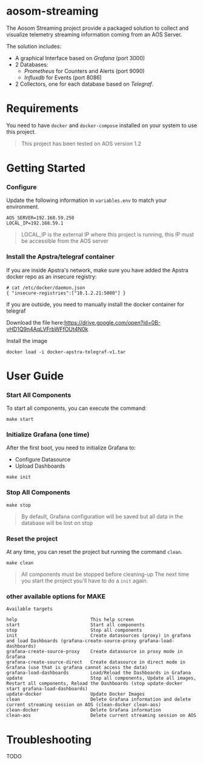 # aosom-streaming

The Aosom Streaming project provide a packaged solution to collect and visualize
telemetry streaming information coming from an AOS Server.

The solution includes:
- A graphical Interface based on *Grafana* (port 3000)
- 2 Databases:
  - *Prometheus* for Counters and Alerts (port 9090)
  - *Influxdb* for Events (port 8086)
- 2 Collectors, one for each database based on *Telegraf*.

# Requirements

You need to have `docker` and `docker-compose` installed on your system to use this project.

> This project has been tested on AOS version 1.2

# Getting Started
### Configure

Update the following information in `variables.env` to match your environment.
```
AOS_SERVER=192.168.59.250
LOCAL_IP=192.168.59.1
```

> LOCAL_IP is the external IP where this project is running, this IP must be accessible from the AOS server

### Install the Apstra/telegraf container

If you are inside Apstra's network, make sure you have added the Apstra docker repo as an insecure registry:

```
# cat /etc/docker/daemon.json
{ "insecure-registries":["10.1.2.21:5000"] }
```

If you are outside, you need to manually install the docker container for telegraf

Download the file here:https://drive.google.com/open?id=0B-vHD1Q9n4AqLVFrbWFfOUt4N0k

Install the image
```
docker load -i docker-apstra-telegraf-v1.tar
```
# User Guide

### Start All Components

To start all components, you can execute the command:
```
make start
```

### Initialize Grafana (one time)

After the first boot, you need to initialize Grafana to:
- Configure Datasource
- Upload Dashboards

```
make init
```

### Stop All Components

```
make stop
```
> By default, Grafana configuration will be saved but all data in the database will be lost on stop


### Reset the project

At any time, you can reset the project but running the command `clean`.

```
make clean
```
> All components must be stopped before cleaning-up
> The next time you start the project you'll have to do a `init` again.

### other available options for MAKE
```
Available targets

help                           This help screen
start                          Start all components
stop                           Stop all components
init                           Create datasources (proxy) in grafana and load Dashboards (grafana-create-source-proxy grafana-load-dashboards)
grafana-create-source-proxy    Create datasource in proxy mode in Grafana
grafana-create-source-direct   Create datasource in direct mode in Grafana (use that is grafana cannot access the data)
grafana-load-dashboards        Load/Reload the Dashboards in Grafana
update                         Stop all components, Update all images, Restart all components, Reload the Dashboards (stop update-docker start grafana-load-dashboards)
update-docker                  Update Docker Images
clean                          Delete Grafana information and delete current streaming session on AOS (clean-docker clean-aos)
clean-docker                   Delete Grafana information
clean-aos                      Delete current streaming session on AOS
```

# Troubleshooting

 TODO
